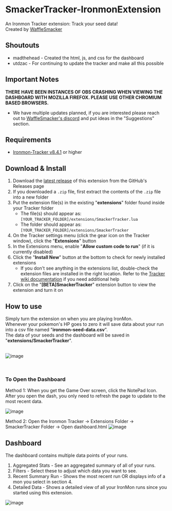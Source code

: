 # SmackerTracker-IronmonExtension
An Ironmon Tracker extension: Track your seed data! <br>
Created by [WaffleSmacker](https://www.twitch.tv/wafflesmacker)

## Shoutouts
- madthehead - Created the html, js, and css for the dashboard
- utdzac - For continuing to update the tracker and make all this possible

## Important Notes
**THERE HAVE BEEN INSTANCES OF OBS CRASHING WHEN VIEWING THE DASHBOARD WITH MOZILLA FIREFOX. PLEASE USE OTHER CHROMIUM BASED BROWSERS.**
- We have multiple updates planned, if you are interested please reach out to [WaffleSmacker's discord](https://discord.gg/dQhFAJE2X5) and put ideas in the "Suggestions" section.

## Requirements
- [Ironmon-Tracker v8.4.1](https://github.com/besteon/Ironmon-Tracker) or higher

## Download & Install
1) Download the [latest release](https://github.com/WaffleSmacker/SmackerTracker-IronmonExtension/releases/latest) of this extension from the GitHub's Releases page
2) If you downloaded a `.zip` file, first extract the contents of the `.zip` file into a new folder
3) Put the extension file(s) in the existing "**extensions**" folder found inside your Tracker folder
   - The file(s) should appear as: `[YOUR_TRACKER_FOLDER]/extensions/SmackerTracker.lua`
   - The folder should appear as: `[YOUR_TRACKER_FOLDER]/extensions/SmackerTracker`
4) On the Tracker settings menu (click the gear icon on the Tracker window), click the "**Extensions**" button
5) In the Extensions menu, enable "**Allow custom code to run**" (if it is currently disabled)
6) Click the "**Install New**" button at the bottom to check for newly installed extensions
   - If you don't see anything in the extensions list, double-check the extension files are installed in the right location. Refer to the [Tracker wiki documentation](https://github.com/besteon/Ironmon-Tracker/wiki/Tracker-Add-ons#install-and-setup-1) if you need additional help
7) Click on the "**[BETA]SmackerTracker**" extension button to view the extension and turn it on

## How to use
Simply turn the extension on when you are playing IronMon. <br>
Whenever your pokemon's HP goes to zero it will save data about your run into a csv file named "**ironmon-seed-data.csv**". <br>
The data of your seeds and the dashboard will be saved in "**extensions/SmackerTracker**". <br><br>

![image](https://github.com/WaffleSmacker/SmackerTracker-IronmonExtension/assets/131427794/404d2de0-c382-4247-bdd3-28d0e2b60ed6)

<br>

### To Open the Dashboard
Method 1:
When you get the Game Over screen, click the NotePad Icon.
After you open the dash, you only need to refresh the page to update to the most recent data.

![image](https://github.com/WaffleSmacker/SmackerTracker-IronmonExtension/assets/131427794/e9d3322a-91ca-4305-9f1d-d5877d1889a5)

Method 2:
Open the Ironmon Tracker -> Extensions Folder -> SmackerTracker Folder -> Open dashboard.html
![image](https://github.com/WaffleSmacker/SmackerTracker-IronmonExtension/assets/131427794/13566b59-1b53-4832-b91b-fca328b21994)


## Dashboard
The dashboard contains multiple data points of your runs.
1) Aggregated Stats - See an aggregated summary of all of your runs.
2) Filters - Select these to adjust which data you want to see.
3) Recent Summary Run - Shows the most recent run OR displays info of a mon you select in section 4.
4) Detailed Data - Shows a detailed view of all your IronMon runs since you started using this extension.

![image](https://github.com/WaffleSmacker/SmackerTracker-IronmonExtension/assets/131427794/96d7a840-4b13-45b7-abd2-b5f5b18a2ec0)


